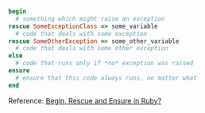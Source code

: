 ```ruby
begin
  # something which might raise an exception
rescue SomeExceptionClass => some_variable
  # code that deals with some exception
rescue SomeOtherException => some_other_variable
  # code that deals with some other exception
else
  # code that runs only if *no* exception was raised
ensure
  # ensure that this code always runs, no matter what
end
```

Reference: [Begin, Rescue and Ensure in Ruby?](http://stackoverflow.com/questions/2191632/begin-rescue-and-ensure-in-ruby)